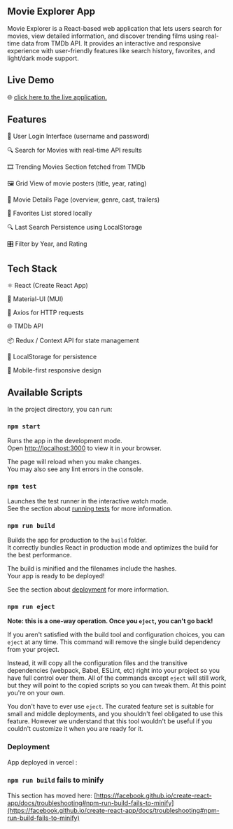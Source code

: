 ## Movie Explorer App

Movie Explorer is a React-based web application that lets users search for movies, view detailed information, and 
discover trending films using real-time data from TMDb API. It provides an interactive and responsive experience with 
user-friendly features like search history, favorites, and light/dark mode support.

## Live Demo
🌐 [click here to the live application.
](http://movie-app-piul.vercel.app/)
## Features
🔐 User Login Interface (username and password)

🔍 Search for Movies with real-time API results

🎞️ Trending Movies Section fetched from TMDb

🖼️ Grid View of movie posters (title, year, rating)

📖 Movie Details Page (overview, genre, cast, trailers)

💾 Favorites List stored locally

🔍 Last Search Persistence using LocalStorage

🎛️ Filter by Year, and Rating

## Tech Stack

⚛️ React (Create React App)

🧱 Material-UI (MUI)

🔌 Axios for HTTP requests

🌐 TMDb API

📦 Redux / Context API for state management

🌙 LocalStorage for persistence

📲 Mobile-first responsive design

## Available Scripts

In the project directory, you can run:

### `npm start`

Runs the app in the development mode.\
Open [http://localhost:3000](http://localhost:3000) to view it in your browser.

The page will reload when you make changes.\
You may also see any lint errors in the console.

### `npm test`

Launches the test runner in the interactive watch mode.\
See the section about [running tests](https://facebook.github.io/create-react-app/docs/running-tests) for more information.

### `npm run build`

Builds the app for production to the `build` folder.\
It correctly bundles React in production mode and optimizes the build for the best performance.

The build is minified and the filenames include the hashes.\
Your app is ready to be deployed!

See the section about [deployment](https://facebook.github.io/create-react-app/docs/deployment) for more information.

### `npm run eject`

**Note: this is a one-way operation. Once you `eject`, you can't go back!**

If you aren't satisfied with the build tool and configuration choices, you can `eject` at any time. This command will remove the single build dependency from your project.

Instead, it will copy all the configuration files and the transitive dependencies (webpack, Babel, ESLint, etc) right into your project so you have full control over them. All of the commands except `eject` will still work, but they will point to the copied scripts so you can tweak them. At this point you're on your own.

You don't have to ever use `eject`. The curated feature set is suitable for small and middle deployments, and you shouldn't feel obligated to use this feature. However we understand that this tool wouldn't be useful if you couldn't customize it when you are ready for it.

### Deployment

App deployed in vercel : 

### `npm run build` fails to minify

This section has moved here: [https://facebook.github.io/create-react-app/docs/troubleshooting#npm-run-build-fails-to-minify](https://facebook.github.io/create-react-app/docs/troubleshooting#npm-run-build-fails-to-minify)
